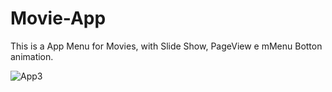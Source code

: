 # Movie-App
This is a App Menu for Movies, with Slide Show, PageView e mMenu Botton animation.

![App3](https://github.com/DesenvolvedorFrancisco/Movie-App/assets/142500006/6fbe4d4c-52ee-4a41-bb27-fdb3f1114a94)

